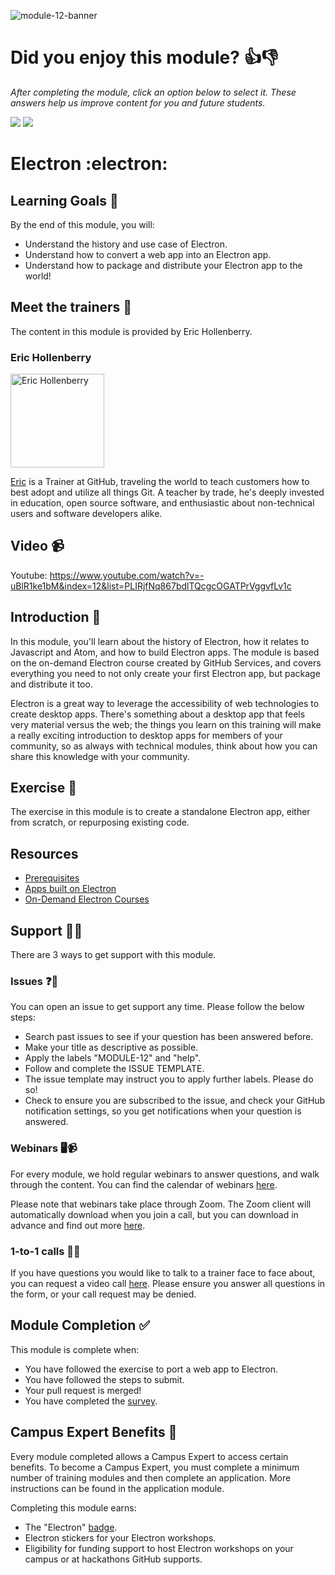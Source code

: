 ![module-12-banner](https://user-images.githubusercontent.com/1790822/30443904-1d4aab96-9979-11e7-9f16-0e27a2961192.png)

# Did you enjoy this module? 👍👎
_After completing the module, click an option below to select it. These answers help us improve content for you and future students._

[![](https://m131jyck4m.execute-api.us-west-2.amazonaws.com/prod/poll/01BT0P7420HFS0HZBB5GNEPKVD/I%20enjoyed%20this%20module)](https://m131jyck4m.execute-api.us-west-2.amazonaws.com/prod/poll/01BT0P7420HFS0HZBB5GNEPKVD/I%20enjoyed%20this%20module/vote)
[![](https://m131jyck4m.execute-api.us-west-2.amazonaws.com/prod/poll/01BT0P7420HFS0HZBB5GNEPKVD/I%20did%20not%20enjoy%20this%20module)](https://m131jyck4m.execute-api.us-west-2.amazonaws.com/prod/poll/01BT0P7420HFS0HZBB5GNEPKVD/I%20did%20not%20enjoy%20this%20module/vote)

# Electron :electron:

## Learning Goals 🥅

By the end of this module, you will:
- Understand the history and use case of Electron.
- Understand how to convert a web app into an Electron app.
- Understand how to package and distribute your Electron app to the world!

## Meet the trainers 🍎

The content in this module is provided by Eric Hollenberry.

### Eric Hollenberry

<img src="https://github.com/hollenberry.png" href="https://github.com/hollenberry" title="Eric Hollenberry" width="150"></img>

[Eric](https://github.com/hollenberry) is a Trainer at GitHub, traveling the world to teach customers how to best adopt and utilize all things Git. A teacher by trade, he's deeply invested in education, open source software, and enthusiastic about non-technical users and software developers alike.

## Video 📹

Youtube: https://www.youtube.com/watch?v=-uBlR1ke1bM&index=12&list=PLIRjfNq867bdlTQcgcOGATPrVggvfLv1c

## Introduction 👋

In this module, you'll learn about the history of Electron, how it relates to Javascript and Atom, and how to build Electron apps. The module is based on the on-demand Electron course created by GitHub Services, and covers everything you need to not only create your first Electron app, but package and distribute it too.

Electron is a great way to leverage the accessibility of web technologies to create desktop apps. There's something about a desktop app that feels very material versus the web; the things you learn on this training will make a really exciting introduction to desktop apps for members of your community, so as always with technical modules, think about how you can share this knowledge with your community.

## Exercise 📝

The exercise in this module is to create a standalone Electron app, either from scratch, or repurposing existing code.

## Resources

- [Prerequisites](http://git.io/vHL4B)
- [Apps built on Electron](https://electron.atom.io/apps/)
- [On-Demand Electron Courses](https://services.github.com/on-demand/electron/)

## Support 🙋🏿

There are 3 ways to get support with this module.

### Issues ❓💬

You can open an issue to get support any time. Please follow the below steps:
- Search past issues to see if your question has been answered before.
- Make your title as descriptive as possible.
- Apply the labels "MODULE-12" and "help".
- Follow and complete the ISSUE TEMPLATE.
- The issue template may instruct you to apply further labels. Please do so!
- Check to ensure you are subscribed to the issue, and check your GitHub notification settings, so you get notifications when your question is answered.

### Webinars 🖥📹

For every module, we hold regular webinars to answer questions, and walk through the content.
You can find the calendar of webinars [here](https://calendar.google.com/calendar/ical/github.com_ei82gchda2egevr7aukq6uj1f0%40group.calendar.google.com/public/basic.ics).  

Please note that webinars take place through Zoom. The Zoom client will automatically download when you join a call, but you can download in advance and find out more [here](https://zoom.us/download).

### 1-to-1 calls 💖📞

If you have questions you would like to talk to a trainer face to face about, you can request a video call [here](https://calendly.com/joenash/campus-experts-support). Please ensure you answer all questions in the form, or your call request may be denied.

## Module Completion ✅

This module is complete when:
- You have followed the exercise to port a web app to Electron.
- You have followed the steps to submit.
- Your pull request is merged!
- You have completed the [survey](https://goo.gl/forms/yWLpRp4xycPs6PKS2).

## Campus Expert Benefits 🏅

Every module completed allows a Campus Expert to access certain benefits. To become a Campus Expert, you must complete a minimum number of training modules and then complete an application. More instructions can be found in the application module.

Completing this module earns:
- The "Electron" [badge](../docs/badges.md).
- Electron stickers for your Electron workshops.
- Eligibility for funding support to host Electron workshops on your campus or at hackathons GitHub supports.
